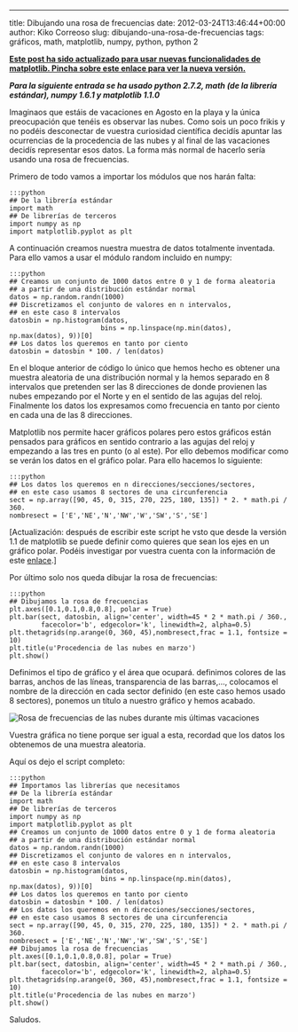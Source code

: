 ---
title: Dibujando una rosa de frecuencias
date: 2012-03-24T13:46:44+00:00
author: Kiko Correoso
slug: dibujando-una-rosa-de-frecuencias
tags: gráficos, math, matplotlib, numpy, python, python 2

**[Este post ha sido actualizado para usar nuevas funcionalidades de matplotlib. Pincha sobre este enlace para ver la nueva versión.](https://pybonacci.org/2014/07/31/dibujando-una-rosa-de-frecuencias-reloaded-3/)**

_**Para la siguiente entrada se ha usado python 2.7.2, math (de la librería estándar), numpy 1.6.1 y matplotlib 1.1.0**_

Imaginaos que estáis de vacaciones en Agosto en la playa y la única preocupación que tenéis es observar las nubes. Como sois un poco frikis y no podéis desconectar de vuestra curiosidad científica decidís apuntar las ocurrencias de la procedencia de las nubes y al final de las vacaciones decidís representar esos datos. La forma más normal de hacerlo sería usando una rosa de frecuencias.

Primero de todo vamos a importar los módulos que nos harán falta:

    :::python
    ## De la librería estándar
    import math
    ## De librerías de terceros
    import numpy as np
    import matplotlib.pyplot as plt

A continuación creamos nuestra muestra de datos totalmente inventada. Para ello vamos a usar el módulo random incluido en numpy:

    :::python
    ## Creamos un conjunto de 1000 datos entre 0 y 1 de forma aleatoria
    ## a partir de una distribución estándar normal
    datos = np.random.randn(1000)
    ## Discretizamos el conjunto de valores en n intervalos,
    ## en este caso 8 intervalos
    datosbin = np.histogram(datos,
                           bins = np.linspace(np.min(datos), np.max(datos), 9))[0]
    ## Los datos los queremos en tanto por ciento
    datosbin = datosbin * 100. / len(datos)

En el bloque anterior de código lo único que hemos hecho es obtener una muestra aleatoria de una distribución normal y la hemos separado en 8 intervalos que pretenden ser las 8 direcciones de donde provienen las nubes empezando por el Norte y en el sentido de las agujas del reloj. Finalmente los datos los expresamos como frecuencia en tanto por ciento en cada una de las 8 direcciones.

Matplotlib nos permite hacer gráficos polares pero estos gráficos están pensados para gráficos en sentido contrario a las agujas del reloj y empezando a las tres en punto (o al este). Por ello debemos modificar como se verán los datos en el gráfico polar. Para ello hacemos lo siguiente:

    :::python
    ## Los datos los queremos en n direcciones/secciones/sectores,
    ## en este caso usamos 8 sectores de una circunferencia
    sect = np.array([90, 45, 0, 315, 270, 225, 180, 135]) * 2. * math.pi / 360.
    nombresect = ['E','NE','N','NW','W','SW','S','SE']

[Actualización: después de escribir este script he vsto que desde la versión 1.1 de matplotlib se puede definir como quieres que sean los ejes en un gráfico polar. Podéis investigar por vuestra cuenta con la información de este [enlace](http://matplotlib.sourceforge.net/devel/add_new_projection.html#matplotlib.projections.polar.PolarAxes).]

Por último solo nos queda dibujar la rosa de frecuencias:

    :::python
    ## Dibujamos la rosa de frecuencias
    plt.axes([0.1,0.1,0.8,0.8], polar = True)
    plt.bar(sect, datosbin, align='center', width=45 * 2 * math.pi / 360.,
            facecolor='b', edgecolor='k', linewidth=2, alpha=0.5)
    plt.thetagrids(np.arange(0, 360, 45),nombresect,frac = 1.1, fontsize = 10)
    plt.title(u'Procedencia de las nubes en marzo')
    plt.show()

Definimos el tipo de gráfico y el área que ocupará. definimos colores de las barras, anchos de las líneas, transparencia de las barras,..., colocamos el nombre de la dirección en cada sector definido (en este caso hemos usado 8 sectores), ponemos un título a nuestro gráfico y hemos acabado.

![Rosa de frecuencias de las nubes durante mis últimas vacaciones](http://new.pybonacci.org/images/2012/03/rosafrecuencias.png)

Vuestra gráfica no tiene porque ser igual a esta, recordad que los datos los obtenemos de una muestra aleatoria.

Aquí os dejo el script completo:

    :::python
    ## Importamos las librerías que necesitamos
    ## De la librería estándar
    import math
    ## De librerías de terceros
    import numpy as np
    import matplotlib.pyplot as plt
    ## Creamos un conjunto de 1000 datos entre 0 y 1 de forma aleatoria
    ## a partir de una distribución estándar normal
    datos = np.random.randn(1000)
    ## Discretizamos el conjunto de valores en n intervalos,
    ## en este caso 8 intervalos
    datosbin = np.histogram(datos,
                           bins = np.linspace(np.min(datos), np.max(datos), 9))[0]
    ## Los datos los queremos en tanto por ciento
    datosbin = datosbin * 100. / len(datos)
    ## Los datos los queremos en n direcciones/secciones/sectores,
    ## en este caso usamos 8 sectores de una circunferencia
    sect = np.array([90, 45, 0, 315, 270, 225, 180, 135]) * 2. * math.pi / 360.
    nombresect = ['E','NE','N','NW','W','SW','S','SE']
    ## Dibujamos la rosa de frecuencias
    plt.axes([0.1,0.1,0.8,0.8], polar = True)
    plt.bar(sect, datosbin, align='center', width=45 * 2 * math.pi / 360.,
            facecolor='b', edgecolor='k', linewidth=2, alpha=0.5)
    plt.thetagrids(np.arange(0, 360, 45),nombresect,frac = 1.1, fontsize = 10)
    plt.title(u'Procedencia de las nubes en marzo')
    plt.show()

Saludos.